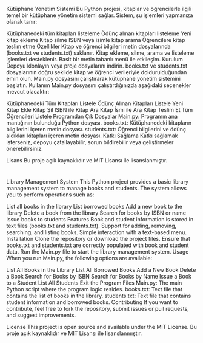 Kütüphane Yönetim Sistemi
Bu Python projesi, kitaplar ve öğrencilerle ilgili temel bir kütüphane yönetim sistemi sağlar. Sistem, şu işlemleri yapmanıza olanak tanır:

Kütüphanedeki tüm kitapları listeleme
Ödünç alınan kitapları listeleme
Yeni kitap ekleme
Kitap silme
ISBN veya isimle kitap arama
Öğrencilere kitap teslim etme
Özellikler
Kitap ve öğrenci bilgileri metin dosyalarında (books.txt ve students.txt) saklanır.
Kitap ekleme, silme, arama ve listeleme işlemleri desteklenir.
Basit bir metin tabanlı menü ile etkileşim.
Kurulum
Depoyu klonlayın veya proje dosyalarını indirin.
books.txt ve students.txt dosyalarının doğru şekilde kitap ve öğrenci verileriyle doldurulduğundan emin olun.
Main.py dosyasını çalıştırarak kütüphane yönetim sistemini başlatın.
Kullanım
Main.py dosyasını çalıştırdığınızda aşağıdaki seçenekler mevcut olacaktır:

Kütüphanedeki Tüm Kitapları Listele
Ödünç Alınan Kitapları Listele
Yeni Kitap Ekle
Kitap Sil
ISBN ile Kitap Ara
Kitap İsmi ile Ara
Kitap Teslim Et
Tüm Öğrencileri Listele
Programdan Çık
Dosyalar
Main.py: Programın ana mantığının bulunduğu Python dosyası.
books.txt: Kütüphanedeki kitapların bilgilerini içeren metin dosyası.
students.txt: Öğrenci bilgilerini ve ödünç aldıkları kitapları içeren metin dosyası.
Katkı Sağlama
Katkı sağlamak isterseniz, depoyu çatallayabilir, sorun bildirebilir veya geliştirmeler önerebilirsiniz.

Lisans
Bu proje açık kaynaklıdır ve MIT Lisansı ile lisanslanmıştır.

#

Library Management System
This Python project provides a basic library management system to manage books and students. The system allows you to perform operations such as:

List all books in the library
List borrowed books
Add a new book to the library
Delete a book from the library
Search for books by ISBN or name
Issue books to students
Features
Book and student information is stored in text files (books.txt and students.txt).
Support for adding, removing, searching, and listing books.
Simple interaction with a text-based menu.
Installation
Clone the repository or download the project files.
Ensure that books.txt and students.txt are correctly populated with book and student data.
Run the Main.py file to start the library management system.
Usage
When you run Main.py, the following options are available:

List All Books in the Library
List All Borrowed Books
Add a New Book
Delete a Book
Search for Books by ISBN
Search for Books by Name
Issue a Book to a Student
List All Students
Exit the Program
Files
Main.py: The main Python script where the program logic resides.
books.txt: Text file that contains the list of books in the library.
students.txt: Text file that contains student information and borrowed books.
Contributing
If you want to contribute, feel free to fork the repository, submit issues or pull requests, and suggest improvements.

License
This project is open source and available under the MIT License.
Bu proje açık kaynaklıdır ve MIT Lisansı ile lisanslanmıştır.
